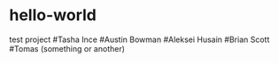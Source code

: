 # hello-world
test project
#Tasha Ince
#Austin Bowman
#Aleksei Husain
#Brian Scott
#Tomas (something or another)
